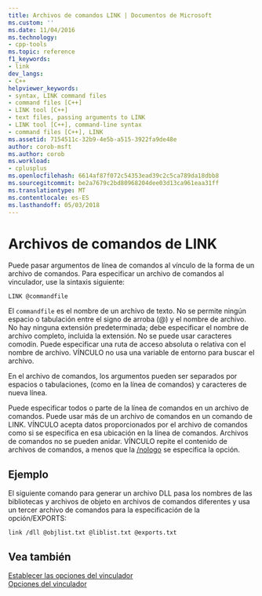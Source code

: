 ```yaml
---
title: Archivos de comandos LINK | Documentos de Microsoft
ms.custom: ''
ms.date: 11/04/2016
ms.technology:
- cpp-tools
ms.topic: reference
f1_keywords:
- link
dev_langs:
- C++
helpviewer_keywords:
- syntax, LINK command files
- command files [C++]
- LINK tool [C++]
- text files, passing arguments to LINK
- LINK tool [C++], command-line syntax
- command files [C++], LINK
ms.assetid: 7154511c-32b9-4e5b-a515-3922fa9de48e
author: corob-msft
ms.author: corob
ms.workload:
- cplusplus
ms.openlocfilehash: 6614af87f072c54353ead39c2c5ca789da18dbb8
ms.sourcegitcommit: be2a7679c2bd80968204dee03d13ca961eaa31ff
ms.translationtype: MT
ms.contentlocale: es-ES
ms.lasthandoff: 05/03/2018
---
```

# <a name="link-command-files"></a>Archivos de comandos de LINK
Puede pasar argumentos de línea de comandos al vínculo de la forma de un archivo de comandos. Para especificar un archivo de comandos al vinculador, use la sintaxis siguiente:  
  
```  
LINK @commandfile  
```  
  
 El `commandfile` es el nombre de un archivo de texto. No se permite ningún espacio o tabulación entre el signo de arroba (@) y el nombre de archivo. No hay ninguna extensión predeterminada; debe especificar el nombre de archivo completo, incluida la extensión. No se puede usar caracteres comodín. Puede especificar una ruta de acceso absoluta o relativa con el nombre de archivo. VÍNCULO no usa una variable de entorno para buscar el archivo.  
  
 En el archivo de comandos, los argumentos pueden ser separados por espacios o tabulaciones, (como en la línea de comandos) y caracteres de nueva línea.  
  
 Puede especificar todos o parte de la línea de comandos en un archivo de comandos. Puede usar más de un archivo de comandos en un comando de LINK. VÍNCULO acepta datos proporcionados por el archivo de comandos como si se especifica en esa ubicación en la línea de comandos. Archivos de comandos no se pueden anidar. VÍNCULO repite el contenido de archivos de comandos, a menos que la [/nologo](../../build/reference/nologo-suppress-startup-banner-linker.md) se especifica la opción.  
  
## <a name="example"></a>Ejemplo  
 El siguiente comando para generar un archivo DLL pasa los nombres de las bibliotecas y archivos de objeto en archivos de comandos diferentes y usa un tercer archivo de comandos para la especificación de la opción/EXPORTS:  
  
```  
link /dll @objlist.txt @liblist.txt @exports.txt  
```  
  
## <a name="see-also"></a>Vea también  
 [Establecer las opciones del vinculador](../../build/reference/setting-linker-options.md)   
 [Opciones del vinculador](../../build/reference/linker-options.md)